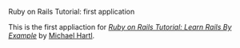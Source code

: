 Ruby on Rails Tutorial: first application

This is the first appliaction for
[*Ruby on Rails Tutorial: Learn Rails By Example*](http://railstutorial.org/)
by [Michael Hartl](http://michaelhartl.com/).

